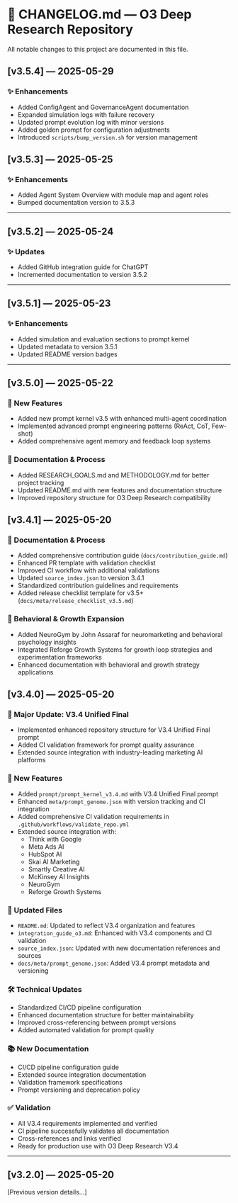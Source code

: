 # 📓 CHANGELOG.md — O3 Deep Research Repository
<!-- markdownlint-disable MD024 -->

All notable changes to this project are documented in this file.

## [v3.5.4] — 2025-05-29

### ✨ Enhancements
- Added ConfigAgent and GovernanceAgent documentation
- Expanded simulation logs with failure recovery
- Updated prompt evolution log with minor versions
- Added golden prompt for configuration adjustments
- Introduced `scripts/bump_version.sh` for version management

## [v3.5.3] — 2025-05-25

### ✨ Enhancements
- Added Agent System Overview with module map and agent roles
- Bumped documentation version to 3.5.3

---

## [v3.5.2] — 2025-05-24

### ✨ Updates
- Added GitHub integration guide for ChatGPT
- Incremented documentation to version 3.5.2

---

## [v3.5.1] — 2025-05-23

### ✨ Enhancements
- Added simulation and evaluation sections to prompt kernel
- Updated metadata to version 3.5.1
- Updated README version badges

---

## [v3.5.0] — 2025-05-22

### 🚀 New Features
- Added new prompt kernel v3.5 with enhanced multi-agent coordination
- Implemented advanced prompt engineering patterns (ReAct, CoT, Few-shot)
- Added comprehensive agent memory and feedback loop systems

### 📝 Documentation & Process
- Added RESEARCH_GOALS.md and METHODOLOGY.md for better project tracking
- Updated README.md with new features and documentation structure
- Improved repository structure for O3 Deep Research compatibility

## [v3.4.1] — 2025-05-20

### 📝 Documentation & Process
- Added comprehensive contribution guide (`docs/contribution_guide.md`)
- Enhanced PR template with validation checklist
- Improved CI workflow with additional validations
- Updated `source_index.json` to version 3.4.1
- Standardized contribution guidelines and requirements
- Added release checklist template for v3.5+ (`docs/meta/release_checklist_v3.5.md`)

### 🧠 Behavioral & Growth Expansion
- Added NeuroGym by John Assaraf for neuromarketing and behavioral psychology insights
- Integrated Reforge Growth Systems for growth loop strategies and experimentation frameworks
- Enhanced documentation with behavioral and growth strategy applications

## [v3.4.0] — 2025-05-20

### 🌟 Major Update: V3.4 Unified Final
- Implemented enhanced repository structure for V3.4 Unified Final prompt
- Added CI validation framework for prompt quality assurance
- Extended source integration with industry-leading marketing AI platforms

### 🚀 New Features
- Added `prompt/prompt_kernel_v3.4.md` with V3.4 Unified Final prompt
- Enhanced `meta/prompt_genome.json` with version tracking and CI integration
- Added comprehensive CI validation requirements in `.github/workflows/validate_repo.yml`
- Extended source integration with:
  - Think with Google
  - Meta Ads AI
  - HubSpot AI
  - Skai AI Marketing
  - Smartly Creative AI
  - McKinsey AI Insights
  - NeuroGym
  - Reforge Growth Systems

### 🔄 Updated Files
- `README.md`: Updated to reflect V3.4 organization and features
- `integration_guide_o3.md`: Enhanced with V3.4 components and CI validation
- `source_index.json`: Updated with new documentation references and sources
- `docs/meta/prompt_genome.json`: Added V3.4 prompt metadata and versioning

### 🛠️ Technical Updates
- Standardized CI/CD pipeline configuration
- Enhanced documentation structure for better maintainability
- Improved cross-referencing between prompt versions
- Added automated validation for prompt quality

### 📚 New Documentation
- CI/CD pipeline configuration guide
- Extended source integration documentation
- Validation framework specifications
- Prompt versioning and deprecation policy

### ✅ Validation
- All V3.4 requirements implemented and verified
- CI pipeline successfully validates all documentation
- Cross-references and links verified
- Ready for production use with O3 Deep Research V3.4

---

## [v3.2.0] — 2025-05-20
[Previous version details...]
